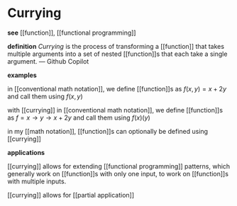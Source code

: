 # Currying

**see** [[function]], [[functional programming]]

**definition** _Currying_ is the process of transforming a [[function]] that takes multiple arguments into a set of nested [[function]]s that each take a single argument. &mdash; Github Copilot

**examples**

in [[conventional math notation]], we define [[function]]s as $f(x , y) = x + 2y$ and call them using $f(x, y)$

with [[currying]] in [[conventional math notation]], we define [[function]]s as $f = x \to y \to x + 2y$ and call them using $f(x)(y)$

in my [[math notation]], [[function]]s can optionally be defined using [[currying]]

**applications**

[[currying]] allows for extending [[functional programming]] patterns, which generally work on [[function]]s with only one input, to work on [[function]]s with multiple inputs.

[[currying]] allows for [[partial application]]
